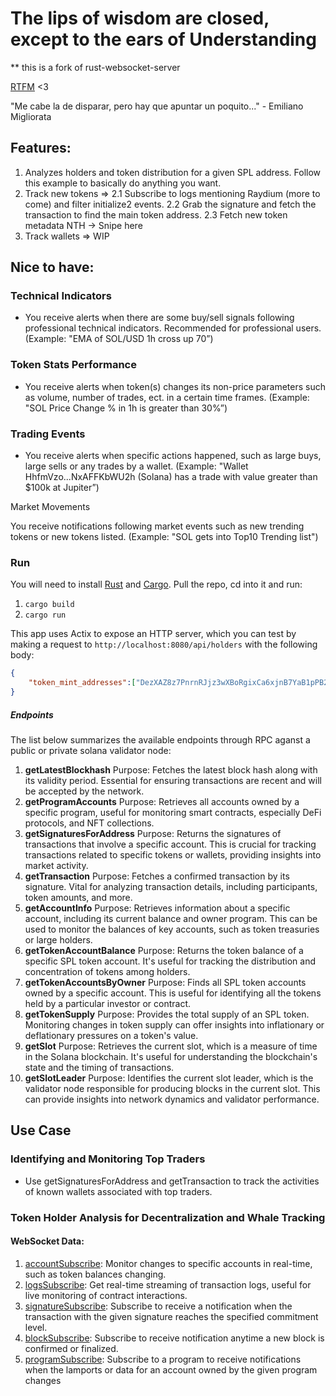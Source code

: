 # The lips of wisdom are closed, except to the ears of Understanding

** this is a fork of rust-websocket-server

[RTFM](https://solana.com/es/docs/rpc) <3

"Me cabe la de disparar, pero hay que apuntar un poquito..." - Emiliano Migliorata

## Features: 

1. Analyzes holders and token distribution for a given SPL address. Follow this example to basically do anything you want.
2. Track new tokens =>
   2.1 Subscribe to logs mentioning Raydium (more to come) and filter initialize2 events.
   2.2 Grab the signature and fetch the transaction to find the main token address.
   2.3 Fetch new token metadata
   NTH -> Snipe here
3. Track wallets => WIP


## Nice to have:

### Technical Indicators

- You receive alerts when there are some buy/sell signals following professional technical indicators. Recommended for professional users.
(Example: "EMA of SOL/USD 1h cross up 70”)

### Token Stats Performance

- You receive alerts when token(s) changes its non-price parameters such as volume, number of trades, ect. in a certain time frames.
(Example: "SOL Price Change % in 1h is greater than 30%”)

### Trading Events

- You receive alerts when specific actions happened, such as large buys, large sells or any trades by a wallet.
(Example: "Wallet HhfmVzo...NxAFFKbWU2h (Solana) has a trade with value greater than $100k at Jupiter”)

Market Movements

You receive notifications following market events such as new trending tokens or new tokens listed.
(Example: "SOL gets into Top10 Trending list")




### Run

You will need to install [Rust](https://doc.rust-lang.org/book/ch01-01-installation.html) and [Cargo](https://doc.rust-lang.org/cargo/getting-started/installation.html).
Pull the repo, cd into it and run: 

1. `cargo build`
2. `cargo run`

This app uses Actix to expose an HTTP server, which you can test by making a request to `http://localhost:8080/api/holders` with the following body: 
```json
{
    "token_mint_addresses":["DezXAZ8z7PnrnRJjz3wXBoRgixCa6xjnB7YaB1pPB263"] 
}
```

##### Endpoints
The list below summarizes the available endpoints through RPC aganst a public or private solana validator node:

1. **getLatestBlockhash**
   Purpose: Fetches the latest block hash along with its validity period. Essential for ensuring transactions are recent and will be accepted by the network.
2. **getProgramAccounts**
   Purpose: Retrieves all accounts owned by a specific program, useful for monitoring smart contracts, especially DeFi protocols, and NFT collections.
3. **getSignaturesForAddress**
   Purpose: Returns the signatures of transactions that involve a specific account. This is crucial for tracking transactions related to specific tokens or wallets, providing insights into market activity.
4. **getTransaction**
   Purpose: Fetches a confirmed transaction by its signature. Vital for analyzing transaction details, including participants, token amounts, and more.
5. **getAccountInfo**
   Purpose: Retrieves information about a specific account, including its current balance and owner program. This can be used to monitor the balances of key accounts, such as token treasuries or large holders.
6. **getTokenAccountBalance**
   Purpose: Returns the token balance of a specific SPL token account. It's useful for tracking the distribution and concentration of tokens among holders.
7. **getTokenAccountsByOwner**
   Purpose: Finds all SPL token accounts owned by a specific account. This is useful for identifying all the tokens held by a particular investor or contract.
8. **getTokenSupply**
   Purpose: Provides the total supply of an SPL token. Monitoring changes in token supply can offer insights into inflationary or deflationary pressures on a token's value.
9. **getSlot**
   Purpose: Retrieves the current slot, which is a measure of time in the Solana blockchain. It's useful for understanding the blockchain's state and the timing of transactions.
10. **getSlotLeader**
    Purpose: Identifies the current slot leader, which is the validator node responsible for producing blocks in the current slot. This can provide insights into network dynamics and validator performance.

## Use Case

### Identifying and Monitoring Top Traders
- Use getSignaturesForAddress and getTransaction to track the activities of known wallets associated with top traders. 
### Token Holder Analysis for Decentralization and Whale Tracking

#### WebSocket Data:

1. [accountSubscribe](https://solana.com/es/docs/rpc/websocket/logssubscribe): Monitor changes to specific accounts in real-time, such as token balances changing.
2. [logsSubscribe](https://solana.com/es/docs/rpc/websocket/logssubscribe): Get real-time streaming of transaction logs, useful for live monitoring of contract interactions.
3. [signatureSubscribe](https://solana.com/es/docs/rpc/websocket/signaturesubscribe): Subscribe to receive a notification when the transaction with the given signature reaches the specified commitment level.
4. [blockSubscribe](https://solana.com/es/docs/rpc/websocket/blocksubscribe): Subscribe to receive notification anytime a new block is confirmed or finalized.
5. [programSubscribe](https://solana.com/es/docs/rpc/websocket/programsubscribe): Subscribe to a program to receive notifications when the lamports or data for an account owned by the given program changes









